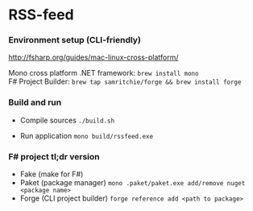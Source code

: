 # RSS-feed

### Environment setup (CLI-friendly)
http://fsharp.org/guides/mac-linux-cross-platform/

Mono cross platform .NET framework: `brew install mono`</br>
F# Project Builder: `brew tap samritchie/forge && brew install forge`

### Build and run
- Compile sources 
`./build.sh`

- Run application
`mono build/rssfeed.exe`

### F# project tl;dr version
- Fake (make for F#)
- Paket (package manager) `mono .paket/paket.exe add/remove nuget <package name>`
- Forge (CLI project builder) `forge reference add <path to package>`
